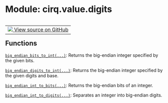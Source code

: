<div itemscope itemtype="http://developers.google.com/ReferenceObject">
<meta itemprop="name" content="cirq.value.digits" />
<meta itemprop="path" content="Stable" />
</div>

# Module: cirq.value.digits

<!-- Insert buttons and diff -->

<table class="tfo-notebook-buttons tfo-api" align="left">

<td>
  <a target="_blank" href="https://github.com/quantumlib/cirq/tree/master/cirq/value/digits.py">
    <img src="https://www.tensorflow.org/images/GitHub-Mark-32px.png" />
    View source on GitHub
  </a>
</td>
</table>







## Functions

[`big_endian_bits_to_int(...)`](../../cirq/value/big_endian_bits_to_int.md): Returns the big-endian integer specified by the given bits.

[`big_endian_digits_to_int(...)`](../../cirq/value/big_endian_digits_to_int.md): Returns the big-endian integer specified by the given digits and base.

[`big_endian_int_to_bits(...)`](../../cirq/value/big_endian_int_to_bits.md): Returns the big-endian bits of an integer.

[`big_endian_int_to_digits(...)`](../../cirq/value/big_endian_int_to_digits.md): Separates an integer into big-endian digits.

